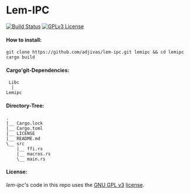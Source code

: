 # Lem-IPC

[![Build Status](https://travis-ci.org/adjivas/lem-ipc.svg)](https://travis-ci.org/adjivas/lem-ipc)
[![GPLv3 License](http://img.shields.io/badge/license-GPLv3-blue.svg)](https://www.gnu.org/copyleft/gpl.html)

#### How to install:
```shell
git clone https://github.com/adjivas/lem-ipc.git lemipc && cd lemipc
cargo build
```

#### Cargo'git-Dependencies:
```shell
 Libc
  |
Lemipc
```

#### Directory-Tree:
```shell
.
|__ Cargo.lock
|__ Cargo.toml
|__ LICENSE
|__ README.md
\__ src
    |__ ffi.rs
    |__ macros.rs
    \__ main.rs
```

#### License:
*lem-ipc*'s code in this repo uses the [GNU GPL v3](http://www.gnu.org/licenses/gpl-3.0.html) [license](https://github.com/adjivas/lem-ipc/blob/master/LICENSE).
